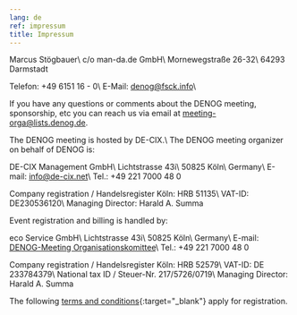 ```yaml
---
lang: de 
ref: impressum
title: Impressum
---
```

Marcus Stögbauer\\
c/o man-da.de GmbH\\
Mornewegstraße 26-32\\
64293 Darmstadt

Telefon: +49 6151 16 - 0\\
E-Mail: denog@fsck.info\\

If you have any questions or comments about the DENOG meeting, sponsorship, etc you can reach us via email at meeting-orga@lists.denog.de.

The DENOG meeting is hosted by DE-CIX.\\
The DENOG meeting organizer on behalf of DENOG is: 

DE-CIX Management GmbH\\
Lichtstrasse 43i\\
50825 Köln\\
Germany\\
E-mail: info@de-cix.net\\
Tel.: +49 221 7000 48 0

Company registration / Handelsregister Köln: HRB 51135\\
VAT-ID: DE230536120\\
Managing Director: Harald A. Summa

Event registration and billing is handled by: 

eco Service GmbH\\
Lichtstrasse 43i\\
50825 Köln\\
Germany\\
E-mail: <a href="mailto:meeting-orga@lists.denog.de">DENOG-Meeting Organisationskomittee</a>\\
Tel.: +49 221 7000 48 0

Company registration / Handelsregister Köln: HRB 52579\\
VAT-ID: DE 233784379\\
National tax ID / Steuer-Nr. 217/5726/0719\\
Managing Director: Harald A. Summa

The following [terms and conditions](http://media.denog.de/misc/eco_Service_AGB_Veranstaltungen_amiando_ENG.pdf){:target="_blank"} apply for registration.